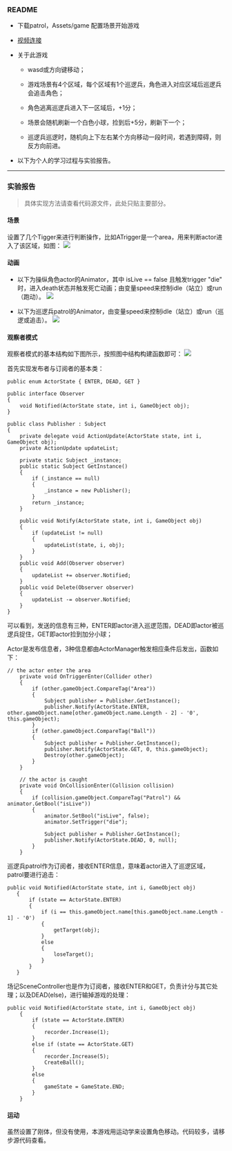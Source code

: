 ### README

- 下载patrol，Assets/game 配置场景开始游戏

- [视频连接](http://v.youku.com/v_show/id_XMzU5OTUyNDM2OA==.html?spm=a2h3j.8428770.3416059.1)

- 关于此游戏

  - wasd或方向键移动；

  - 游戏场景有4个区域，每个区域有1个巡逻兵，角色进入对应区域后巡逻兵会追击角色；

  - 角色逃离巡逻兵进入下一区域后，+1分；

  - 场景会随机刷新一个白色小球，捡到后+5分，刷新下一个；

  - 巡逻兵巡逻时，随机向上下左右某个方向移动一段时间，若遇到障碍，则反方向前进。

- 以下为个人的学习过程与实验报告。

---

### 实验报告
> 具体实现方法请查看代码源文件，此处只贴主要部分。

#### 场景
设置了几个Tigger来进行判断操作，比如ATrigger是一个area，用来判断actor进入了该区域，如图：
![](/HW6/Assets/trigger.png)

#### 动画

- 以下为操纵角色actor的Animator，其中 isLive == false 且触发trigger "die" 时，进入death状态并触发死亡动画；由变量speed来控制idle（站立）或run（跑动）。
![](/HW6/Assets/actorAnimator.png)

- 以下为巡逻兵patrol的Animator，由变量speed来控制idle（站立）或run（巡逻或追击）。
![](/HW6/Assets/patrolAnimator.png)

#### 观察者模式

观察者模式的基本结构如下图所示，按照图中结构构建函数即可：
![](/HW6/Assets/publisher.png)

首先实现发布者与订阅者的基本类：
```Csharp
public enum ActorState { ENTER, DEAD, GET }

public interface Observer
{
    void Notified(ActorState state, int i, GameObject obj);
}

public class Publisher : Subject
{
    private delegate void ActionUpdate(ActorState state, int i, GameObject obj);
    private ActionUpdate updateList;

    private static Subject _instance;
    public static Subject GetInstance()
    {
        if (_instance == null)
        {
            _instance = new Publisher();
        }
        return _instance;
    }

    public void Notify(ActorState state, int i, GameObject obj)
    {
        if (updateList != null)
        {
            updateList(state, i, obj);
        }
    }
    public void Add(Observer observer)
    {
        updateList += observer.Notified;
    }
    public void Delete(Observer observer)
    {
        updateList -= observer.Notified;
    }
}
```

可以看到，发送的信息有三种，ENTER即actor进入巡逻范围，DEAD即actor被巡逻兵捉住，GET即actor捡到加分小球；

Actor是发布信息者，3种信息都由ActorManager触发相应条件后发出，函数如下：
```Csharp
// the actor enter the area
    private void OnTriggerEnter(Collider other)
    {
        if (other.gameObject.CompareTag("Area"))
        {
            Subject publisher = Publisher.GetInstance();
            publisher.Notify(ActorState.ENTER, other.gameObject.name[other.gameObject.name.Length - 2] - '0', this.gameObject);
        }
        if (other.gameObject.CompareTag("Ball"))
        {
            Subject publisher = Publisher.GetInstance();
            publisher.Notify(ActorState.GET, 0, this.gameObject);
            Destroy(other.gameObject);
        }
    }

    // the actor is caught
    private void OnCollisionEnter(Collision collision)
    {
        if (collision.gameObject.CompareTag("Patrol") && animator.GetBool("isLive"))
        {
            animator.SetBool("isLive", false);
            animator.SetTrigger("die");

            Subject publisher = Publisher.GetInstance();
            publisher.Notify(ActorState.DEAD, 0, null);
        }
    }
```

巡逻兵patrol作为订阅者，接收ENTER信息，意味着actor进入了巡逻区域，patrol要进行追击：
```Csharp
public void Notified(ActorState state, int i, GameObject obj)
   {
       if (state == ActorState.ENTER)
       {
           if (i == this.gameObject.name[this.gameObject.name.Length - 1] - '0')
           {
               getTarget(obj);
           }
           else
           {
               loseTarget();
           }
       }
   }
```

场记SceneController也是作为订阅者，接收ENTER和GET，负责计分与其它处理；以及DEAD(else)，进行输掉游戏的处理：
```Csharp
public void Notified(ActorState state, int i, GameObject obj)
    {
        if (state == ActorState.ENTER)
        {
            recorder.Increase(1);
        }
        else if (state == ActorState.GET)
        {
            recorder.Increase(5);
            CreateBall();
        }
        else
        {
            gameState = GameState.END;
        }
    }
```

#### 运动
虽然设置了刚体，但没有使用，本游戏用运动学来设置角色移动。代码较多，请移步源代码查看。
